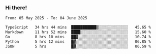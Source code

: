 ### Hi there!

<!--START_SECTION:waka-->

```txt
From: 05 May 2025 - To: 04 June 2025

TypeScript   34 hrs 44 mins  ███████████▒░░░░░░░░░░░░░   45.65 %
Markdown     11 hrs 52 mins  ████░░░░░░░░░░░░░░░░░░░░░   15.60 %
Go           8 hrs 10 mins   ██▓░░░░░░░░░░░░░░░░░░░░░░   10.74 %
Python       5 hrs 12 mins   █▓░░░░░░░░░░░░░░░░░░░░░░░   06.85 %
JSON         5 hrs           █▓░░░░░░░░░░░░░░░░░░░░░░░   06.59 %
```

<!--END_SECTION:waka-->
